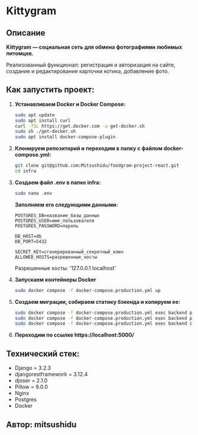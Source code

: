 # Kittygram

## Описание
**Kittygram — социальная сеть для обмена фотографиями любимых питомцев.**

Реализованный функционал: регистрация и авторизация на сайте, создание и редактирование карточки котика, добавление фото.

## Как запустить проект:
1. **Устанавливаем Docker и Docker Compose:**
    ```bash
    sudo apt update
    sudo apt install curl
    curl -fSL https://get.docker.com -o get-docker.sh
    sudo sh ./get-docker.sh
    sudo apt install docker-compose-plugin 
    ```

2. **Клонируем репозиторий и переходим в папку с файлом docker-compose.yml:**
    ```bash
    git clone git@github.com:Mitsushidu/foodgram-project-react.git
    cd infra
    ```

3. **Создаем файл .env в папке infra:**
    ```bash
    sudo nano .env
    ```
    **Заполняем его следующими данными:**
    ```
    POSTGRES_DB=название_базы_данных
    POSTGRES_USER=имя_пользователя
    POSTGRES_PASSWORD=пароль

    DB_HOST=db
    DB_PORT=5432

    SECRET_KEY=сгенерированный_секретный_ключ
    ALLOWED_HOSTS=разрешенные_хосты 
    ```
    Разрешенные хосты: '127.0.0.1 localhost'

4. **Запускаем контейнеры Docker**
    ```bash
    sudo docker compose -f docker-compose.production.yml up
    ```

5. **Создаем миграции, собираем статику бэкенда и копируем ее:**
    ```bash
    sudo docker compose -f docker-compose.production.yml exec backend python manage.py migrate
    sudo docker compose -f docker-compose.production.yml exec backend python manage.py collectstatic
    sudo docker compose -f docker-compose.production.yml exec backend cp -r /app/collected_static/. /backend_static/static/
    ```

6. **Переходим по ссылке https://localhost:5000/**



## Технический стек:
* Django = 3.2.3
* djangorestframework = 3.12.4
* djoser = 2.1.0
* Pillow = 9.0.0
* Nginx
* Postgres
* Docker


## Автор: mitsushidu
